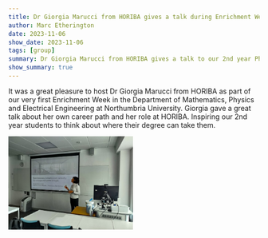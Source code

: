 ```yaml
---
title: Dr Giorgia Marucci from HORIBA gives a talk during Enrichment Week
author: Marc Etherington
date: 2023-11-06
show_date: 2023-11-06
tags: [group]
summary: Dr Giorgia Marucci from HORIBA gives a talk to our 2nd year Physics students on Spectroscopy, industry and curiosity - the unexpected paths of light.
show_summary: true
---
```

It was a great pleasure to host Dr Giorgia Marucci from HORIBA as part of our very first Enrichment Week in the Department of Mathematics, Physics and Electrical Engineering at Northumbria University. Giorgia gave a great talk about her own career path and her role at HORIBA. Inspiring our 2nd year students to think about where their degree can take them.

<img src="https://github.com/marc-k-etherington/marc-k-etherington.github.io/blob/main/content/post/images/Enrichment_Giorgia.jpg?raw=true" width="250" height="auto">
